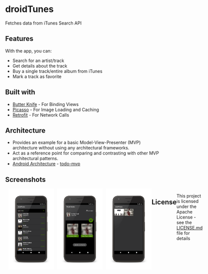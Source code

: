 # droidTunes

Fetches data from iTunes Search API 

## Features

With the app, you can:

* Search for an artist/track
* Get details about the track
* Buy a single track/entire album from iTunes
* Mark a track as favorite

## Built with

* [Butter Knife](http://jakewharton.github.io/butterknife/) - For Binding Views
* [Picasso](http://square.github.io/picasso/) - For Image Loading and Caching
* [Retrofit](http://square.github.io/retrofit/) - For Network Calls

## Architecture

* Provides an example for a basic Model-View-Presenter (MVP) architecture without using any architectural frameworks. 
* Act as a reference point for comparing and contrasting with other MVP architectural patterns.
* [Android Architecture](https://github.com/hsm59/android-architecture) - [todo-mvp](https://github.com/googlesamples/android-architecture/tree/todo-mvp/)

## Screenshots

<div style="display:flex;" >
<img style="margin-left:10px;" src="screenshots/Screen1.png" width="29%" >
<img style="margin-left:10px;" src="screenshots/Screen2.png" width="29%" >
<img style="margin-left:10px;" src="screenshots/Screen3.png" width="29%" >

## License

This project is licensed under the Apache License - see the [LICENSE.md](LICENSE.md) file for details
